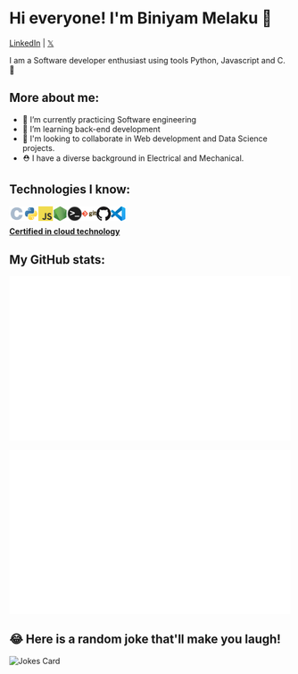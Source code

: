 # Hi everyone!  I'm Biniyam Melaku  👋 

[LinkedIn](https://www.linkedin.com/in/biniyammelaku/)  |
[𝕏](https://twitter.com/Biniyam_Melaku2)


I am a Software developer enthusiast using tools Python, Javascript and C.  🙏️

## More about me:
- 🔭 I’m currently practicing Software engineering
- 🌱 I’m learning back-end development
- 👯 I'm looking to collaborate in Web development and Data Science projects.
- ⛑️ I have a diverse background in Electrical and Mechanical. 

## Technologies I know:
<img align="left" alt="C" width="26px" src="https://raw.githubusercontent.com/github/explore/80688e429a7d4ef2fca1e82350fe8e3517d3494d/topics/c/c.png" />
<img align="left" alt="Python" width="26px" src="https://raw.githubusercontent.com/github/explore/80688e429a7d4ef2fca1e82350fe8e3517d3494d/topics/python/python.png" />
<img align="left" alt="JavaScript" width="26px" src="https://raw.githubusercontent.com/github/explore/80688e429a7d4ef2fca1e82350fe8e3517d3494d/topics/javascript/javascript.png" />
<img align="left" alt="Node.js" width="26px" src="https://raw.githubusercontent.com/github/explore/80688e429a7d4ef2fca1e82350fe8e3517d3494d/topics/nodejs/nodejs.png" />
<img align="left" alt="Terminal" width="26px" src="https://raw.githubusercontent.com/github/explore/80688e429a7d4ef2fca1e82350fe8e3517d3494d/topics/terminal/terminal.png" />
<img align="left" alt="Git" width="26px" src="https://raw.githubusercontent.com/github/explore/80688e429a7d4ef2fca1e82350fe8e3517d3494d/topics/git/git.png" />
<img align="left" alt="GitHub" width="26px" src="https://raw.githubusercontent.com/github/explore/78df643247d429f6cc873026c0622819ad797942/topics/github/github.png" />
<img align="left" alt="Visual Studio Code" width="26px" src="https://raw.githubusercontent.com/github/explore/80688e429a7d4ef2fca1e82350fe8e3517d3494d/topics/visual-studio-code/visual-studio-code.png" />

<br/>

#### [Certified in cloud technology](https://www.credly.com/users/biniyam-melaku)

## My GitHub stats:

![](https://github.com/biniyammelaku2/github-stats/blob/master/generated/overview.svg)

![](https://github.com/biniyammelaku2/github-stats/blob/master/generated/languages.svg)


## 😂 Here is a random joke that'll make you laugh!
![Jokes Card](https://readme-jokes.vercel.app/api)
